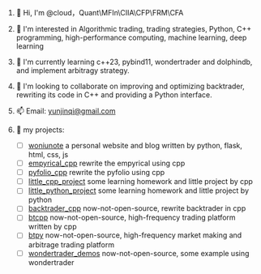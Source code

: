 1.  👋 Hi, I'm @cloud，Quant\MFIn\CIIA\CFP\FRM\CFA
2. 👀 I'm interested in Algorithmic trading, trading strategies, Python, C++ programming, high-performance computing, machine learning, deep learning
3. 🌱 I'm currently learning c++23, pybind11, wondertrader and dolphindb, and implement arbitragy strategy.
4. 💞️ I'm looking to collaborate on improving and optimizing backtrader, rewriting its code in C++ and providing a Python interface.
5. 📫 Email: yunjinqi@gmail.com
6. 👋 my projects:

     - [ ] [woniunote](https://github.com/cloudQuant/woniunote) a personal website and blog written by python, flask, html, css, js
     - [ ] [empyrical_cpp](https://github.com/cloudQuant/empyrical_cpp.git) rewrite the empyrical using cpp
     - [ ] [pyfolio_cpp](https://github.com/cloudQuant/pyfolio_cpp) rewrite the pyfolio using cpp
     - [ ] [little_cpp_project](https://github.com/cloudQuant/cpp_little_project) some learning homework and little project by cpp
     - [ ] [little_python_project](https://github.com/cloudQuant/python_little_project) some learning homework and little project by python
     - [ ] [backtrader_cpp](https://github.com/cloudQuant/backtrader_cpp.git) now-not-open-source, rewrite backtrader in cpp
     - [ ] [btcpp](https://github.com/cloudQuant/btcpp) now-not-open-source, high-frequency trading platform written by cpp
     - [ ] [btpy](https://gitee.com/yunjinqi/btpy.git) now-not-open-source, high-frequency market making and arbitrage trading platform
     - [ ] [wondertrader_demos](https://github.com/cloudQuant/wondertrader_demos) now-not-open-source, some example using wondertrader
  
<!--
8. 👋 I have completed many online courses and obtained many certifications
    - - [x]  2024-10-02 [【快班】区块链技术从入门到精通](http://www.dataguru.cn/cert/8/certpic_uid_267568_lesson_247_certtype_3_1727843512.jpg)
    - - [x]  2024-10-02 [【快班】Qt编程快速入门](http://www.dataguru.cn/cert/8/certpic_uid_267568_lesson_231_certtype_3_1727843557.jpg)
    - - [x]  2024-09-27 [Deep Neural Networks with PyTorch](https://www.coursera.org/account/accomplishments/verify/0AHVO57G4GJX)
    - - [x]  2024-09-24 [Introduction to Computer Vision and Image Processing](https://www.coursera.org/account/accomplishments/verify/GYYWKZHTCZBY)
    - - [x]  2024-09-21 [Introduction to Deep Learning & Neural Networks with Keras](https://www.coursera.org/account/accomplishments/verify/LWXBXPUGVTWA)
    - - [x]  2024-09-19 [Databases and SQL for Data Science with Python](https://www.coursera.org/account/accomplishments/verify/IK218NGEGUYK)
    - - [x]  2024-09-16  [Accelerated Computer Science Fundamentals Specialization](https://coursera.org/share/7027c9eaa094b85d7f663688de449129)
    - - [x]  2024-09-06  [Machine Learning for Trading Specialization](https://www.coursera.org/account/accomplishments/specialization/RNFCA5DF7F7P) 
    - - [x]  2023-11-20  [股票投资高手武器系列之缠论系统（第23期）](http://www.dataguru.cn/cert.php?lessonid=3067&uid=267568)
    - - [x]  2023-08-14  [Python机器学习（第20期）](http://www.dataguru.cn/cert.php?lessonid=3079&uid=267568)
    - - [x]  2023-06-01  [CFA](https://basno.com/bag89tvj)
    - - [x]  2019-09-01  [FRM](https://my.garp.org/DigitalBadgeFRM?id=0034000001tLi4lAAC)
    - - [x]  2019-08-19  [黄金Quant工——量化金融分析师入门（第一期）](http://www.dataguru.cn/cert.php?lessonid=1896&uid=267568)
    - - [x]  2018-09-03  [python网络爬虫应用实战（第一期）](http://www.dataguru.cn/cert.php?lessonid=1552&uid=267568)
    - - [x]  2018-08-20  [基于案例学习时间序列分析（第四期）](http://www.dataguru.cn/cert.php?lessonid=1546&uid=267568)
    - - [x]  2018-08-13  [金融的人工智能革命（第四期）](http://www.dataguru.cn/cert.php?lessonid=1544&uid=267568)
    - - [x]  2018-06-01  [CFP]()
    - - [x]  2018-04-28  [突击pyspark：数据挖掘的力量倍增器（第二期）](http://www.dataguru.cn/cert.php?lessonid=1429&uid=267568)
    - - [x]  2017-06-19  [Python自然语言分析（第三期）](http://www.dataguru.cn/cert.php?lessonid=1054&uid=267568)
    - - [x]  2017-04-03  [python魔鬼训练营（第四期）](http://www.dataguru.cn/cert.php?lessonid=957&uid=267568)
    - - [x]  2017-03-25  [Python数据分析（第五期）](http://www.dataguru.cn/cert.php?lessonid=930&uid=267568)
    - - [x]  2017-03-04  [Python突击—从入门到精通到项目实战（第三期)](http://www.dataguru.cn/cert.php?lessonid=929&uid=267568)
    - - [x]  2016-08-27  [R语言数据分析、展现与实例（第21期）](http://www.dataguru.cn/cert.php?lessonid=715&uid=267568)
    - - [x]  2016-03-21  [老板说服术之玩转数据展示（第一期）](http://www.dataguru.cn/cert.php?lessonid=563&uid=267568)
    - - [x]  2015-10-10 [SPSS数据分析入门与提高（第二期）](http://www.dataguru.cn/cert.php?lessonid=398&uid=267568)
    - - [x]  2015-09-14 [深度玩转Excel（第三期）](http://www.dataguru.cn/cert.php?lessonid=372&uid=267568)
    - - [x]  2015-08-17  [量化投资（第四期）](http://www.dataguru.cn/cert.php?lessonid=348&uid=267568)
    - - [x]  2014-03-01 [CIIA](https://ciia.sac.net.cn/ciia2019/showGrbks/querygrbksinfo.htm)

-->

